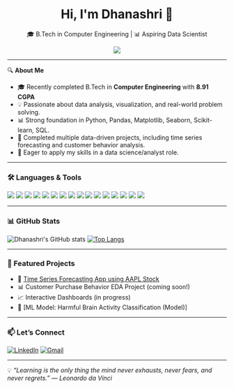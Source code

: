 <h1 align="center">Hi, I'm Dhanashri 👋</h1>
<p align="center">
  🎓 B.Tech in Computer Engineering | 📊 Aspiring Data Scientist  
</p>
<p align="center">
  <img src="https://readme-typing-svg.herokuapp.com?lines=Welcome+to+my+GitHub+Profile!;I+love+Data+Science+%26+ML;Let’s+build+something+amazing+🚀" />
</p>

---

🔍 **About Me**

- 🎓 Recently completed B.Tech in **Computer Engineering** with **8.91 CGPA**
- 💡 Passionate about data analysis, visualization, and real-world problem solving.
- 📊 Strong foundation in Python, Pandas, Matplotlib, Seaborn, Scikit-learn, SQL.
- 💼 Completed multiple data-driven projects, including time series forecasting and customer behavior analysis.
- 🚀 Eager to apply my skills in a data science/analyst role.

---

### 🛠️ Languages & Tools
<p align="left">
  <img src="https://img.shields.io/badge/Python-3776AB?style=for-the-badge&logo=python&logoColor=white"/>
  <img src="https://img.shields.io/badge/NumPy-013243?style=for-the-badge&logo=numpy&logoColor=white"/>
  <img src="https://img.shields.io/badge/Pandas-150458?style=for-the-badge&logo=pandas&logoColor=white"/>
  <img src="https://img.shields.io/badge/Scikit--Learn-F7931E?style=for-the-badge&logo=scikit-learn&logoColor=white"/>
  <img src="https://img.shields.io/badge/Jupyter-F37626?style=for-the-badge&logo=jupyter&logoColor=white"/>
  <img src="https://img.shields.io/badge/-SQL-4479A1?style=for-the-badge&logo=postgresql&logoColor=white"/>
  <img src="https://img.shields.io/badge/-Power%20BI-F2C811?style=for-the-badge&logo=powerbi&logoColor=white"/>
  <img src="https://img.shields.io/badge/-Streamlit-FF4B4B?style=for-the-badge&logo=streamlit&logoColor=white"/>
  <img src="https://img.shields.io/badge/VSCode-007ACC?style=for-the-badge&logo=visual-studio-code&logoColor=white"/>
  <img src="https://img.shields.io/badge/HTML5-E34F26?style=for-the-badge&logo=html5&logoColor=white"/>
  <img src="https://img.shields.io/badge/CSS3-1572B6?style=for-the-badge&logo=css3&logoColor=white"/>
  <img src="https://img.shields.io/badge/Java-007396?style=for-the-badge&logo=java&logoColor=white"/>
  <img src="https://img.shields.io/badge/JavaScript-F7DF1E?style=for-the-badge&logo=javascript&logoColor=black"/>
  <img src="https://img.shields.io/badge/MongoDB-4EA94B?style=for-the-badge&logo=mongodb&logoColor=white"/>
  <img src="https://img.shields.io/badge/DBMS-003B57?style=for-the-badge"/>
  <img src="https://img.shields.io/badge/PowerBI-F2C811?style=for-the-badge&logo=powerbi&logoColor=black"/>
</p>

---

### 📊 GitHub Stats
![Dhanashri's GitHub stats](https://github-readme-stats.vercel.app/api?username=Dhanashri29&show_icons=true&theme=tokyonight)
[![Top Langs](https://github-readme-stats.vercel.app/api/top-langs/?username=Dhanashri29&layout=compact&theme=tokyonight)](https://github.com/anuraghazra/github-readme-stats)

---

### 📌 Featured Projects

- 🧠 [Time Series Forecasting App using AAPL Stock](https://github.com/dhanashri29/Time-Series-Forcasting-of-Stock-Prices)
- 📊 Customer Purchase Behavior EDA Project (coming soon!)
- 📈 Interactive Dashboards (in progress)
- 🤖 [ML Model: Harmful Brain Activity Classification (Model)]
---

### 📫 Let’s Connect

[![LinkedIn](https://img.shields.io/badge/-LinkedIn-0077B5?style=flat&logo=linkedin)](https://www.linkedin.com/in/dhanashrimahale)
[![Gmail](https://img.shields.io/badge/-Email-D14836?style=flat&logo=gmail&logoColor=white)](mailto:dhanashrimahale29@gmail.com)

---
💡 *“Learning is the only thing the mind never exhausts, never fears, and never regrets.” — Leonardo da Vinci*

